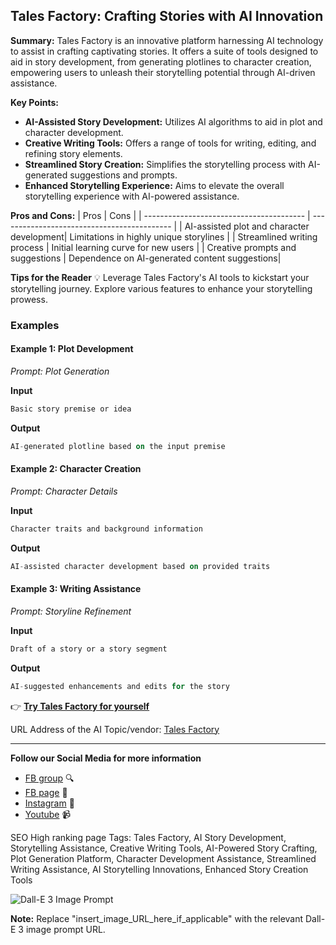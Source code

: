 
## Tales Factory: Crafting Stories with AI Innovation

**Summary:** Tales Factory is an innovative platform harnessing AI technology to assist in crafting captivating stories. It offers a suite of tools designed to aid in story development, from generating plotlines to character creation, empowering users to unleash their storytelling potential through AI-driven assistance.

**Key Points:**
- **AI-Assisted Story Development:** Utilizes AI algorithms to aid in plot and character development.
- **Creative Writing Tools:** Offers a range of tools for writing, editing, and refining story elements.
- **Streamlined Story Creation:** Simplifies the storytelling process with AI-generated suggestions and prompts.
- **Enhanced Storytelling Experience:** Aims to elevate the overall storytelling experience with AI-powered assistance.

**Pros and Cons:**
| Pros                                     | Cons                                       |
| ---------------------------------------- | ------------------------------------------- |
| AI-assisted plot and character development| Limitations in highly unique storylines       |
| Streamlined writing process               | Initial learning curve for new users        |
| Creative prompts and suggestions          | Dependence on AI-generated content suggestions|

**Tips for the Reader** 💡
Leverage Tales Factory's AI tools to kickstart your storytelling journey. Explore various features to enhance your storytelling prowess.

### Examples

#### Example 1: Plot Development
*Prompt: Plot Generation*

**Input**
```dart
Basic story premise or idea
```

**Output**
```dart
AI-generated plotline based on the input premise
```

#### Example 2: Character Creation
*Prompt: Character Details*

**Input**
```dart
Character traits and background information
```

**Output**
```dart
AI-assisted character development based on provided traits
```

#### Example 3: Writing Assistance
*Prompt: Storyline Refinement*

**Input**
```dart
Draft of a story or a story segment
```

**Output**
```dart
AI-suggested enhancements and edits for the story
```

👉 [**Try Tales Factory for yourself**](https://www.talesfactory.app/)

URL Address of the AI Topic/vendor: [Tales Factory](https://www.talesfactory.app/)

---

**Follow our Social Media for more information**
- [FB group](https://www.facebook.com/groups/trionxai) 🔍
- [FB page](https://www.facebook.com/ai.trionxai) 📘
- [Instagram](https://www.instagram.com/trionxai/) 📸
- [Youtube](https://www.youtube.com/@robotdocs/) 📹

SEO High ranking page Tags: Tales Factory, AI Story Development, Storytelling Assistance, Creative Writing Tools, AI-Powered Story Crafting, Plot Generation Platform, Character Development Assistance, Streamlined Writing Assistance, AI Storytelling Innovations, Enhanced Story Creation Tools

![Dall-E 3 Image Prompt](insert_image_URL_here_if_applicable)

**Note:** Replace "insert_image_URL_here_if_applicable" with the relevant Dall-E 3 image prompt URL.
